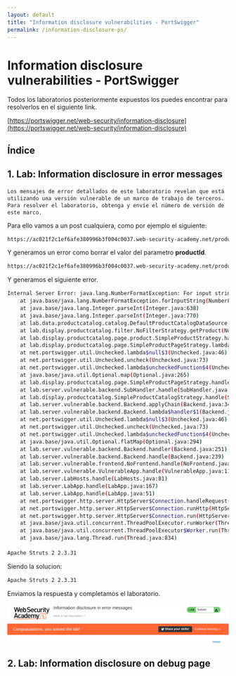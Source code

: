 ```yaml
---
layout: default
title: "Information disclosure vulnerabilities - PortSwigger"
permalink: /information-disclosure-ps/
---
```


# Information disclosure vulnerabilities - PortSwigger

Todos los laboratorios posteriormente expuestos los puedes encontrar para resolverlos en el siguiente link.

[https://portswigger.net/web-security/information-disclosure](https://portswigger.net/web-security/information-disclosure)

## Índice



## 1. Lab: Information disclosure in error messages

```
Los mensajes de error detallados de este laboratorio revelan que está utilizando una versión vulnerable de un marco de trabajo de terceros. Para resolver el laboratorio, obtenga y envíe el número de versión de este marco.
```

Para ello vamos a un post cualquiera, como por ejemplo el siguiente:

```bash
https://ac021f2c1ef6afe380996b3f004c0037.web-security-academy.net/product?productId=1
```

Y generamos un error como borrar el valor del parametro **productId**.

```bash
https://ac021f2c1ef6afe380996b3f004c0037.web-security-academy.net/product?productId='
```

 Y generamos el siguiente error.

```bash
Internal Server Error: java.lang.NumberFormatException: For input string: "'"
	at java.base/java.lang.NumberFormatException.forInputString(NumberFormatException.java:65)
	at java.base/java.lang.Integer.parseInt(Integer.java:638)
	at java.base/java.lang.Integer.parseInt(Integer.java:770)
	at lab.data.productcatalog.catalog.DefaultProductCatalogDataSource.getProduct(DefaultProductCatalogDataSource.java:73)
	at lab.display.productcatalog.filter.NoFilterStrategy.getProduct(NoFilterStrategy.java:47)
	at lab.display.productcatalog.page.product.SimpleProductStrategy.handle(SimpleProductStrategy.java:67)
	at lab.display.productcatalog.page.SimpleProductPageStrategy.lambda$handleSubRequest$0(SimpleProductPageStrategy.java:82)
	at net.portswigger.util.Unchecked.lambda$null$3(Unchecked.java:46)
	at net.portswigger.util.Unchecked.uncheck(Unchecked.java:73)
	at net.portswigger.util.Unchecked.lambda$uncheckedFunction$4(Unchecked.java:46)
	at java.base/java.util.Optional.map(Optional.java:265)
	at lab.display.productcatalog.page.SimpleProductPageStrategy.handleSubRequest(SimpleProductPageStrategy.java:77)
	at lab.server.vulnerable.backend.SubHandler.handle(SubHandler.java:41)
	at lab.display.productcatalog.SimpleProductCatalogStrategy.handle(SimpleProductCatalogStrategy.java:75)
	at lab.server.vulnerable.backend.Backend.applyChain(Backend.java:344)
	at lab.server.vulnerable.backend.Backend.lambda$handler$1(Backend.java:289)
	at net.portswigger.util.Unchecked.lambda$null$3(Unchecked.java:46)
	at net.portswigger.util.Unchecked.uncheck(Unchecked.java:73)
	at net.portswigger.util.Unchecked.lambda$uncheckedFunction$4(Unchecked.java:46)
	at java.base/java.util.Optional.flatMap(Optional.java:294)
	at lab.server.vulnerable.backend.Backend.handler(Backend.java:251)
	at lab.server.vulnerable.backend.Backend.handle(Backend.java:239)
	at lab.server.vulnerable.frontend.NoFrontend.handle(NoFrontend.java:37)
	at lab.server.vulnerable.VulnerableApp.handle(VulnerableApp.java:111)
	at lab.server.LabHosts.handle(LabHosts.java:81)
	at lab.server.LabApp.handle(LabApp.java:167)
	at lab.server.LabApp.handle(LabApp.java:51)
	at net.portswigger.http.server.HttpServer$Connection.handleRequest(HttpServer.java:831)
	at net.portswigger.http.server.HttpServer$Connection.runHttp(HttpServer.java:817)
	at net.portswigger.http.server.HttpServer$Connection.run(HttpServer.java:756)
	at java.base/java.util.concurrent.ThreadPoolExecutor.runWorker(ThreadPoolExecutor.java:1128)
	at java.base/java.util.concurrent.ThreadPoolExecutor$Worker.run(ThreadPoolExecutor.java:628)
	at java.base/java.lang.Thread.run(Thread.java:834)

Apache Struts 2 2.3.31
```

Siendo la solucion:

```bash
Apache Struts 2 2.3.31
```

Enviamos la respuesta y completamos el laboratorio.

![](img1.png)

## 2. Lab: Information disclosure on debug page